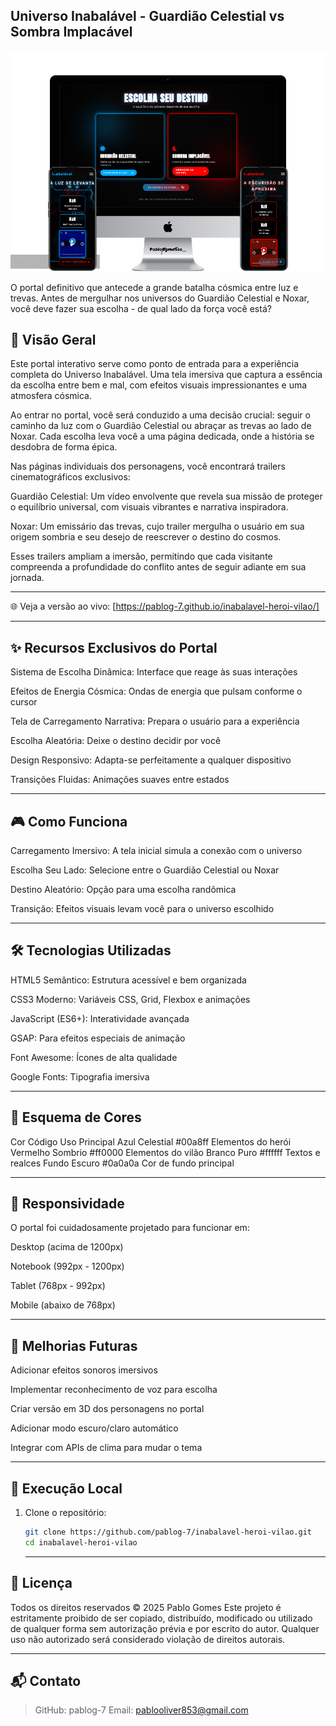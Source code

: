 ## Universo Inabalável - Guardião Celestial vs Sombra Implacável

  <img src="https://raw.githubusercontent.com/PabloG-7/inabalavel-heroi-vilao/refs/heads/main/inabalavel-apresentacao.png" alt="Banner do Projeto - Portal da Escolha"/>

O portal definitivo que antecede a grande batalha cósmica entre luz e trevas. Antes de mergulhar nos universos do Guardião Celestial e Noxar, você deve fazer sua escolha - de qual lado da força você está?

## 🌌 Visão Geral
Este portal interativo serve como ponto de entrada para a experiência completa do Universo Inabalável. Uma tela imersiva que captura a essência da escolha entre bem e mal, com efeitos visuais impressionantes e uma atmosfera cósmica.

Ao entrar no portal, você será conduzido a uma decisão crucial: seguir o caminho da luz com o Guardião Celestial ou abraçar as trevas ao lado de Noxar. Cada escolha leva você a uma página dedicada, onde a história se desdobra de forma épica.

Nas páginas individuais dos personagens, você encontrará trailers cinematográficos exclusivos:

Guardião Celestial: Um vídeo envolvente que revela sua missão de proteger o equilíbrio universal, com visuais vibrantes e narrativa inspiradora.

Noxar: Um emissário das trevas, cujo trailer mergulha o usuário em sua origem sombria e seu desejo de reescrever o destino do cosmos.

Esses trailers ampliam a imersão, permitindo que cada visitante compreenda a profundidade do conflito antes de seguir adiante em sua jornada.

---

🌐 Veja a versão ao vivo:   [https://pablog-7.github.io/inabalavel-heroi-vilao/]

---

## ✨ Recursos Exclusivos do Portal
Sistema de Escolha Dinâmica: Interface que reage às suas interações

Efeitos de Energia Cósmica: Ondas de energia que pulsam conforme o cursor

Tela de Carregamento Narrativa: Prepara o usuário para a experiência

Escolha Aleatória: Deixe o destino decidir por você

Design Responsivo: Adapta-se perfeitamente a qualquer dispositivo

Transições Fluidas: Animações suaves entre estados

---

## 🎮 Como Funciona
Carregamento Imersivo: A tela inicial simula a conexão com o universo

Escolha Seu Lado: Selecione entre o Guardião Celestial ou Noxar

Destino Aleatório: Opção para uma escolha randômica

Transição: Efeitos visuais levam você para o universo escolhido

---

## 🛠 Tecnologias Utilizadas
HTML5 Semântico: Estrutura acessível e bem organizada

CSS3 Moderno: Variáveis CSS, Grid, Flexbox e animações

JavaScript (ES6+): Interatividade avançada

GSAP: Para efeitos especiais de animação

Font Awesome: Ícones de alta qualidade

Google Fonts: Tipografia imersiva

---

## 🎨 Esquema de Cores
Cor	Código	Uso Principal
Azul Celestial	#00a8ff	Elementos do herói
Vermelho Sombrio	#ff0000	Elementos do vilão
Branco Puro	#ffffff	Textos e realces
Fundo Escuro	#0a0a0a	Cor de fundo principal

---

## 📱 Responsividade
O portal foi cuidadosamente projetado para funcionar em:

Desktop (acima de 1200px)

Notebook (992px - 1200px)

Tablet (768px - 992px)

Mobile (abaixo de 768px)

---

## 🔮 Melhorias Futuras
Adicionar efeitos sonoros imersivos

Implementar reconhecimento de voz para escolha

Criar versão em 3D dos personagens no portal

Adicionar modo escuro/claro automático

Integrar com APIs de clima para mudar o tema

---

## 🚀 Execução Local

1. Clone o repositório:

   ```bash
   git clone https://github.com/pablog-7/inabalavel-heroi-vilao.git
   cd inabalavel-heroi-vilao
   ```

   ---

## 📜 Licença
Todos os direitos reservados © 2025 Pablo Gomes
Este projeto é estritamente proibido de ser copiado, distribuído, modificado ou utilizado de qualquer forma sem autorização prévia e por escrito do autor. Qualquer uso não autorizado será considerado violação de direitos autorais.

---

## 📬 Contato
>GitHub: pablog-7
>Email: pablooliver853@gmail.com
